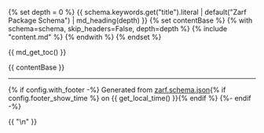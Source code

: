 {% set depth = 0 %}
{{ schema.keywords.get("title").literal | default("Zarf Package Schema") | md_heading(depth) }}
{% set contentBase %}
{% with schema=schema, skip_headers=False, depth=depth %}
    {% include "content.md" %}
{% endwith %}
{% endset %}

{{ md_get_toc() }}

{{ contentBase }}

----------------------------------------------------------------------------------------------------------------------------
{% if config.with_footer -%}
Generated from [zarf.schema.json](https://github.com/defenseunicorns/zarf/blob/main/zarf.schema.json){% if config.footer_show_time %} on {{ get_local_time() }}{% endif %}
{%- endif -%}

{{ "\n" }}
